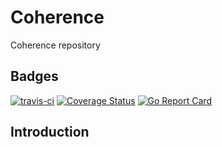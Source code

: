 # Coherence

Coherence repository

## Badges

[![travis-ci](https://travis-ci.org/trussle/coherence.svg?branch=master)](https://travis-ci.org/trussle/coherence)
[![Coverage Status](https://coveralls.io/repos/github/trussle/coherence/badge.svg?branch=master)](https://coveralls.io/github/trussle/coherence?branch=master)
[![Go Report Card](https://goreportcard.com/badge/github.com/trussle/coherence)](https://goreportcard.com/report/github.com/trussle/coherence)

## Introduction

